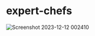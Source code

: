 # expert-chefs

![Screenshot 2023-12-12 002410](https://github.com/40654065/expert-chefs/assets/152056569/25067892-6772-4c8c-a2b4-ebfe30873130)
